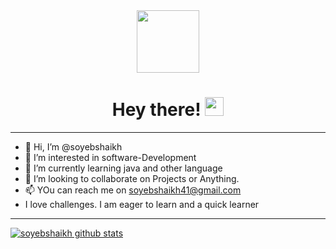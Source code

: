 <div id="header" align="center">
  <img src="https://media.giphy.com/media/M9gbBd9nbDrOTu1Mqx/giphy.gif" width="100"/>
  <h1>
  Hey there!
  <img src="https://media.giphy.com/media/hvRJCLFzcasrR4ia7z/giphy.gif" width="30px"/>
</h1>
</div>


<hr>

- 👋 Hi, I’m @soyebshaikh
- 👀 I’m interested in software-Development
- 🌱 I’m currently learning java and other language
- 💞️ I’m looking to collaborate on Projects or Anything.
- 📫 YOu can reach me on soyebshaikh41@gmail.com <br>
- I love challenges. I am eager to learn and a quick learner 
<!---
soyebshaikh/soyebshaikh is a ✨ special ✨ repository because its `README.md` (this file) appears on your GitHub profile.
You can click the Preview link to take a look at your changes.
--->
---
[![soyebshaikh github stats](https://github-readme-stats.vercel.app/api?username=soyebshaikh&count_private=true&show_icons=true&theme=radical&hide_rank=false)](https://github.com/anuraghazra/github-readme-stats)
<!-- [![Top Langs](https://github-readme-stats.vercel.app/api/top-langs/?username=soyebshaikh)](https://github.com/anuraghazra/github-readme-stats) -->
